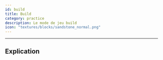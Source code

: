 ```yaml
---
id: build
title: Build
category: practice
description: Le mode de jeu build 
icon: "textures/blocks/sandstone_normal.png"
---
```

___

## Explication
